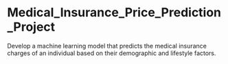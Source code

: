 # Medical_Insurance_Price_Prediction_Project
Develop a machine learning model that predicts the medical insurance charges of an individual based on their demographic and lifestyle factors.
